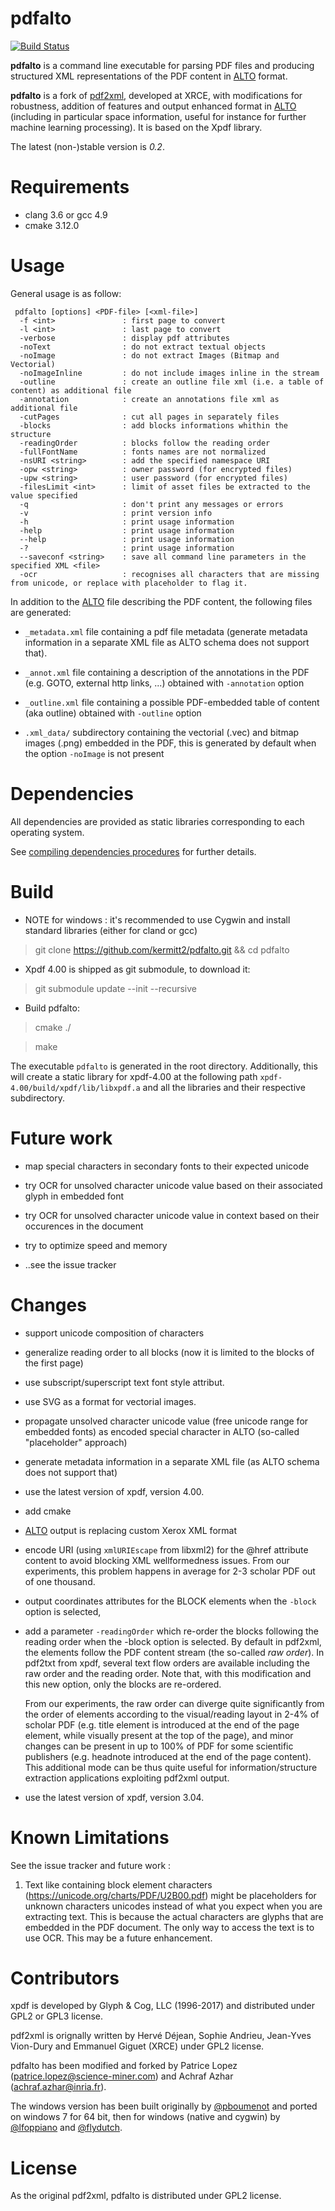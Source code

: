 # pdfalto

[![Build Status](https://travis-ci.org/kermitt2/pdfalto.svg?branch=master)](https://travis-ci.org/kermitt2/pdfalto)

**pdfalto** is a command line executable for parsing PDF files and producing structured XML representations of the PDF content in [ALTO](https://github.com/altoxml/documentation/wiki) format. 

**pdfalto** is a fork of [pdf2xml](http://sourceforge.net/projects/pdf2xml), developed at XRCE, with modifications for robustness, addition of features and output enhanced format in [ALTO](https://github.com/altoxml/documentation/wiki) (including in particular space information, useful for instance for further machine learning processing). It is based on the Xpdf library.  

The latest (non-)stable version is *0.2*. 

# Requirements

* clang 3.6 or gcc 4.9
* cmake 3.12.0

# Usage

General usage is as follow: 

```
 pdfalto [options] <PDF-file> [<xml-file>]
  -f <int>               : first page to convert
  -l <int>               : last page to convert
  -verbose               : display pdf attributes
  -noText                : do not extract textual objects
  -noImage               : do not extract Images (Bitmap and Vectorial)
  -noImageInline         : do not include images inline in the stream
  -outline               : create an outline file xml (i.e. a table of content) as additional file
  -annotation            : create an annotations file xml as additional file
  -cutPages              : cut all pages in separately files
  -blocks                : add blocks informations whithin the structure
  -readingOrder          : blocks follow the reading order
  -fullFontName          : fonts names are not normalized
  -nsURI <string>        : add the specified namespace URI
  -opw <string>          : owner password (for encrypted files)
  -upw <string>          : user password (for encrypted files)
  -filesLimit <int>      : limit of asset files be extracted to the value specified
  -q                     : don't print any messages or errors
  -v                     : print version info
  -h                     : print usage information
  -help                  : print usage information
  --help                 : print usage information
  -?                     : print usage information
  --saveconf <string>    : save all command line parameters in the specified XML <file>
  -ocr                   : recognises all characters that are missing from unicode, or replace with placeholder to flag it.
```

In addition to the [ALTO](https://github.com/altoxml/documentation/wiki) file describing the PDF content, the following files are generated:

* `_metadata.xml` file containing a pdf file metadata (generate metadata information in a separate XML file as ALTO schema does not support that).

* `_annot.xml` file containing a description of the annotations in the PDF (e.g. GOTO, external http links, ...) obtained with `-annotation` option

* `_outline.xml` file containing a possible PDF-embedded table of content (aka outline) obtained with `-outline` option

* `.xml_data/` subdirectory containing the vectorial (.vec) and bitmap images (.png) embedded in the PDF, this is generated by default when the option `-noImage` is not present

# Dependencies
All dependencies are provided as static libraries corresponding to each operating system.

See [compiling dependencies procedures](Dependencies_INSTALL.md) for further details.
# Build

* NOTE for windows : it's recommended to use Cygwin and install standard libraries (either for cland or gcc)
> git clone https://github.com/kermitt2/pdfalto.git && cd pdfalto

* Xpdf 4.00 is shipped as git submodule, to download it: 

> git submodule update --init --recursive

* Build pdfalto:

> cmake ./

> make

The executable `pdfalto` is generated in the root directory. Additionally, this will create a static library for xpdf-4.00 at the following path `xpdf-4.00/build/xpdf/lib/libxpdf.a` and all the libraries and their respective subdirectory. 

# Future work

- map special characters in secondary fonts to their expected unicode 

- try OCR for unsolved character unicode value based on their associated glyph in embedded font

- try OCR for unsolved character unicode value in context based on their occurences in the document

- try to optimize speed and memory

- ..see the issue tracker

# Changes

- support unicode composition of characters

- generalize reading order to all blocks (now it is limited to the blocks of the first page)

- use subscript/superscript text font style attribut.

- use SVG as a format for vectorial images.

- propagate unsolved character unicode value (free unicode range for embedded fonts) as encoded special character in ALTO (so-called "placeholder" approach)

- generate metadata information in a separate XML file (as ALTO schema does not support that)

- use the latest version of xpdf, version 4.00.

- add cmake

- [ALTO](https://github.com/altoxml/documentation/wiki) output is replacing custom Xerox XML format

- encode URI (using `xmlURIEscape` from libxml2) for the @href attribute content to avoid blocking XML wellformedness issues. From our experiments, this problem happens in average for 2-3 scholar PDF out of one thousand.

- output coordinates attributes for the BLOCK elements when the `-block` option is selected,

- add a parameter `-readingOrder` which re-order the blocks following the reading order when the -block option is selected. By default in pdf2xml, the elements follow the PDF content stream (the so-called _raw order_). In pdf2txt from xpdf, several text flow orders are available including the raw order and the reading order. Note that, with this modification and this new option, only the blocks are re-ordered.

  From our experiments, the raw order can diverge quite significantly from the order of elements according to the visual/reading layout in 2-4% of scholar PDF (e.g. title element is introduced at the end of the page element, while visually present at the top of the page), and minor changes can be present in up to 100% of PDF for some scientific publishers (e.g. headnote introduced at the end of the page content). This additional mode can be thus quite useful for information/structure extraction applications exploiting pdf2xml output. 

- use the latest version of xpdf, version 3.04.

# Known Limitations

See the issue tracker and future work :

1. Text like containing block element characters (https://unicode.org/charts/PDF/U2B00.pdf) might be placeholders for unknown characters unicodes instead of what you expect when you are extracting text. This is because the actual characters are glyphs that are embedded in the PDF document. The only way to access the text is to use OCR. This may be a future enhancement.

# Contributors

xpdf is developed by Glyph & Cog, LLC (1996-2017) and distributed under GPL2 or GPL3 license. 

pdf2xml is orignally written by Hervé Déjean, Sophie Andrieu, Jean-Yves Vion-Dury and  Emmanuel Giguet (XRCE) under GPL2 license. 

pdfalto has been modified and forked by Patrice Lopez (patrice.lopez@science-miner.com) and Achraf Azhar (achraf.azhar@inria.fr).

The windows version has been built originally by [@pboumenot](https://github.com/boumenot) and ported on windows 7 for 64 bit, then for windows (native and cygwin) by [@lfoppiano](https://github.com/lfoppiano) and [@flydutch](https://github.com/flydutch).  

# License

As the original pdf2xml, pdfalto is distributed under GPL2 license. 
